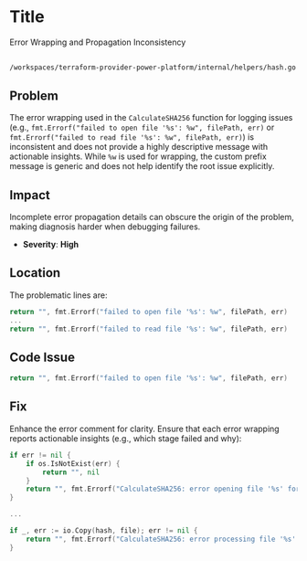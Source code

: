 # Title

Error Wrapping and Propagation Inconsistency

##

`/workspaces/terraform-provider-power-platform/internal/helpers/hash.go`

## Problem

The error wrapping used in the `CalculateSHA256` function for logging issues (e.g., `fmt.Errorf("failed to open file '%s': %w", filePath, err)` or `fmt.Errorf("failed to read file '%s': %w", filePath, err)`) is inconsistent and does not provide a highly descriptive message with actionable insights. While `%w` is used for wrapping, the custom prefix message is generic and does not help identify the root issue explicitly.

## Impact

Incomplete error propagation details can obscure the origin of the problem, making diagnosis harder when debugging failures. 
- **Severity**: **High**

## Location

The problematic lines are:

```go
return "", fmt.Errorf("failed to open file '%s': %w", filePath, err)
...
return "", fmt.Errorf("failed to read file '%s': %w", filePath, err)
```

## Code Issue

```go
return "", fmt.Errorf("failed to open file '%s': %w", filePath, err)
```

## Fix

Enhance the error comment for clarity. Ensure that each error wrapping reports actionable insights (e.g., which stage failed and why):

```go
if err != nil {
    if os.IsNotExist(err) {
        return "", nil
    }
    return "", fmt.Errorf("CalculateSHA256: error opening file '%s' for hashing: %w", filePath, err)
}

...

if _, err := io.Copy(hash, file); err != nil {
    return "", fmt.Errorf("CalculateSHA256: error processing file '%s' for SHA256 hash computation: %w", filePath, err)
}
```